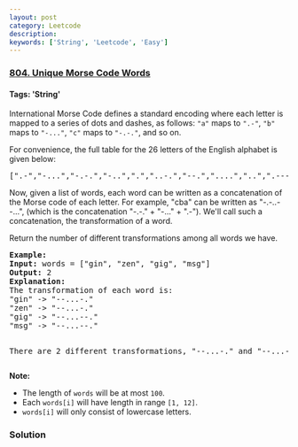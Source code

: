 ```yaml
---
layout: post
category: Leetcode
description: 
keywords: ['String', 'Leetcode', 'Easy']
---
```

### [804. Unique Morse Code Words](https://leetcode.com/problems/unique-morse-code-words)

#### Tags: 'String'

<div class="content__u3I1 question-content__JfgR"><div><p>International Morse Code defines a standard encoding where each letter is mapped to a series of dots and dashes, as follows: <code>"a"</code> maps to <code>".-"</code>, <code>"b"</code> maps to <code>"-..."</code>, <code>"c"</code> maps to <code>"-.-."</code>, and so on.</p>
<p>For convenience, the full table for the 26 letters of the English alphabet is given below:</p>
<pre>[".-","-...","-.-.","-..",".","..-.","--.","....","..",".---","-.-",".-..","--","-.","---",".--.","--.-",".-.","...","-","..-","...-",".--","-..-","-.--","--.."]</pre>
<p>Now, given a list of words, each word can be written as a concatenation of the Morse code of each letter. For example, "cba" can be written as "-.-..--...", (which is the concatenation "-.-." + "-..." + ".-"). We'll call such a concatenation, the transformation of a word.</p>
<p>Return the number of different transformations among all words we have.</p>
<pre><strong>Example:</strong>
<strong>Input:</strong> words = ["gin", "zen", "gig", "msg"]
<strong>Output:</strong> 2
<strong>Explanation: </strong>
The transformation of each word is:
"gin" -&gt; "--...-."
"zen" -&gt; "--...-."
"gig" -&gt; "--...--."
"msg" -&gt; "--...--."

There are 2 different transformations, "--...-." and "--...--.".
</pre>
<p><strong>Note:</strong></p>
<ul>
<li>The length of <code>words</code> will be at most <code>100</code>.</li>
<li>Each <code>words[i]</code> will have length in range <code>[1, 12]</code>.</li>
<li><code>words[i]</code> will only consist of lowercase letters.</li>
</ul>
</div></div>

### Solution
